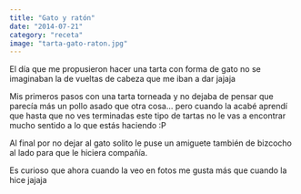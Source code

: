 ```yaml
---
title: "Gato y ratón"
date: "2014-07-21"
category: "receta"
image: "tarta-gato-raton.jpg"
---
```


El día que me propusieron hacer una tarta con forma de gato no se imaginaban la de vueltas de cabeza que me iban a dar jajaja

Mis primeros pasos con una tarta torneada y no dejaba de pensar que parecía más un pollo asado que otra cosa... pero cuando la acabé aprendí que hasta que no ves terminadas este tipo de tartas no le vas a encontrar mucho sentido a lo que estás haciendo :P

Al final por no dejar al gato solito le puse un amiguete también de bizcocho al lado para que le hiciera compañía.

Es curioso que ahora cuando la veo en fotos me gusta más que cuando la hice jajaja
